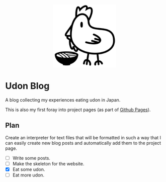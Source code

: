 <p align="center">
  <a href="http://shlappas.com/udon-blog/">
    <img src="images/icon.svg" width="200" height="200">
  </a>
</p>

# Udon Blog

A blog collecting my experiences eating udon in Japan.

This is also my first foray into project pages (as part of [Github Pages](https://pages.github.com/)).

## Plan

Create an interpreter for text files that will be formatted in such a way that I can easily create new blog posts and automatically add them to the project page.

- [ ] Write some posts.
- [ ] Make the skeleton for the website.
- [x] Eat some udon.
- [ ] Eat more udon.
